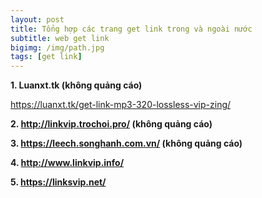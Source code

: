 ```yaml
---
layout: post
title: Tổng hợp các trang get link trong và ngoài nước
subtitle: web get link
bigimg: /img/path.jpg
tags: [get link]
---
```


**1. Luanxt.tk (không quảng cáo)**

https://luanxt.tk/get-link-mp3-320-lossless-vip-zing/

**2. http://linkvip.trochoi.pro/ (không quảng cáo)**

**3. https://leech.songhanh.com.vn/ (không quảng cáo)**

**4. http://www.linkvip.info/**

**5. https://linksvip.net/**

<div id="fb-root"></div>
<script>(function(d, s, id) {
  var js, fjs = d.getElementsByTagName(s)[0];
  if (d.getElementById(id)) return;
  js = d.createElement(s); js.id = id;
  js.src = 'https://connect.facebook.net/vi_VN/sdk.js#xfbml=1&version=v2.12';
  fjs.parentNode.insertBefore(js, fjs);
}(document, 'script', 'facebook-jssdk'));</script>

<div class="fb-comments" data-href="https://github.com/tha1982/tha1982.github.io/edit/master/_posts/2018-04-29-get-link.md" data-numposts="5"></div>
